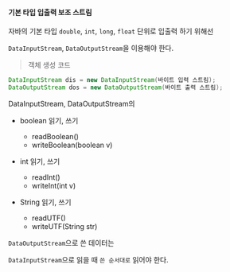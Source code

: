 #### 기본 타입 입출력 보조 스트림

자바의 기본 타입 `double`, `int`, `long`, `float` 단위로 입출력 하기 위해선

`DataInputStream`, `DataOutputStream`을 이용해야 한다.

> 객체 생성 코드

```java
DataInputStream dis = new DataInputStream(바이트 입력 스트림);
DataOutputStream dos = new DataOutputStream(바이트 출력 스트림);
```

DataInputStream, DataOutputStream의

- boolean 읽기, 쓰기
    - readBoolean()
    - writeBoolean(boolean v)
    
- int 읽기, 쓰기
    - readInt()
    - writeInt(int v)
    
- String 읽기, 쓰기
    - readUTF()
    - writeUTF(String str)
    
`DataOutputStream`으로 쓴 데이터는

`DataInputStream`으로 읽을 때 `쓴 순서대로` 읽어야 한다.


